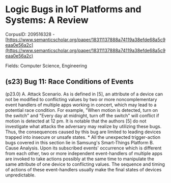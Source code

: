 # Logic Bugs in IoT Platforms and Systems: A Review

CorpusID: 209516328 - [https://www.semanticscholar.org/paper/18311137888a74119a38efde68a5c9eaa0e56a2c](https://www.semanticscholar.org/paper/18311137888a74119a38efde68a5c9eaa0e56a2c)

Fields: Computer Science, Engineering

## (s23) Bug 11: Race Conditions of Events
(p23.0) A. Attack Scenario. As is defined in [5], an attribute of a device can not be modified to conflicting values by two or more noncomplementary event handlers of multiple apps working in concert, which may lead to a potential race condition. For example, "When motion is detected, turn on the switch" and "Every day at midnight, turn off the switch" will conflict if motion is detected at 12 pm. It is notable that the authors [5] do not investigate what attacks the adversary may realize by utilizing these bugs. Thus, the consequences caused by this bug are limited to leading devices trapped into insecure or unsafe states. * All the unexpected trigger-action bugs covered in this section lie in Samsung's Smart-Things Platform B. Cause Analysis. Upon its subscribed events' occurrence which is different from each other, two or more independent event-handlers of multiple apps are invoked to take actions possibly at the same time to manipulate the same attribute of one device to conflicting values. The sequence and timing of actions of these event-handlers usually make the final states of devices unpredictable.
